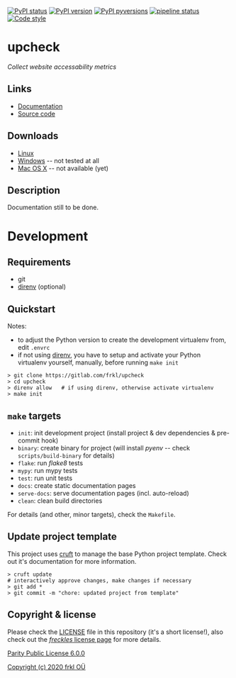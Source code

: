 [![PyPI status](https://img.shields.io/pypi/status/upcheck.svg)](https://pypi.python.org/pypi/upcheck/)
[![PyPI version](https://img.shields.io/pypi/v/upcheck.svg)](https://pypi.python.org/pypi/upcheck/)
[![PyPI pyversions](https://img.shields.io/pypi/pyversions/upcheck.svg)](https://pypi.python.org/pypi/upcheck/)
[![pipeline status](https://gitlab.com/makkus/upcheck/badges/develop/pipeline.svg)](https://gitlab.com/makkus/upcheck/-/commits/develop)
[![Code style](https://img.shields.io/badge/code%20style-black-000000.svg)](https://github.com/ambv/black)

# upcheck

*Collect website accessability metrics*

## Links

- [Documentation](https://makkus.gitlab.io/upcheck/)
- [Source code](https://gitlab.com/makkus/upcheck)

## Downloads

  - [Linux](https://s3-eu-west-1.amazonaws.com/dev.dl.frkl.io/linux-gnu/upcheck)
  - [Windows](https://s3-eu-west-1.amazonaws.com/dev.dl.frkl.io/windows/upcheck.exe) -- not tested at all
  - [Mac OS X](https://s3-eu-west-1.amazonaws.com/dev.dl.frkl.io/darwin/upcheck) -- not available (yet)

## Description

Documentation still to be done.

# Development

## Requirements

- git
- [direnv](https://direnv.net/) (optional)

## Quickstart

Notes:

- to adjust the Python version to create the development virtualenv from, edit ``.envrc``
- if not using [direnv](https://direnv.net), you have to setup and activate your Python virtualenv yourself, manually, before running ``make init``

```
> git clone https://gitlab.com/frkl/upcheck
> cd upcheck
> direnv allow   # if using direnv, otherwise activate virtualenv
> make init
```

## ``make`` targets

- ``init``: init development project (install project & dev dependencies & pre-commit hook)
- ``binary``: create binary for project (will install *pyenv* -- check ``scripts/build-binary`` for details)
- ``flake``: run *flake8* tests
- ``mypy``: run mypy tests
- ``test``: run unit tests
- ``docs``: create static documentation pages
- ``serve-docs``: serve documentation pages (incl. auto-reload)
- ``clean``: clean build directories

For details (and other, minor targets), check the ``Makefile``.

## Update project template

This project uses [cruft](https://github.com/timothycrosley/cruft) to manage the base Python project template. Check
out it's documentation for more information.

    > cruft update
    # interactively approve changes, make changes if necessary
    > git add *
    > git commit -m "chore: updated project from template"



## Copyright & license

Please check the [LICENSE](/LICENSE) file in this repository (it's a short license!), also check out the [*freckles* license page](https://freckles.io/license) for more details.

[Parity Public License 6.0.0](https://licensezero.com/licenses/parity)

[Copyright (c) 2020 frkl OÜ](https://frkl.io)
